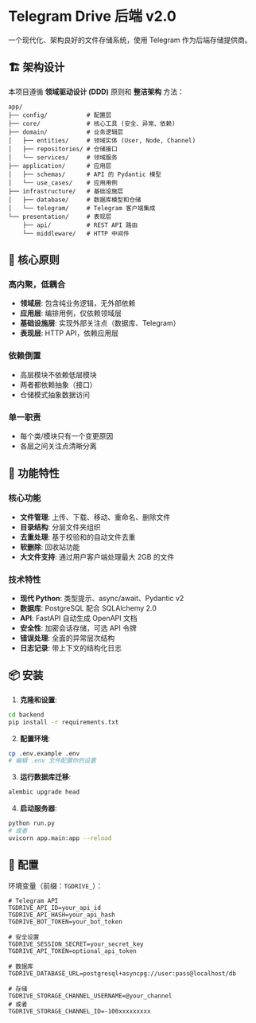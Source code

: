 # Telegram Drive 后端 v2.0

一个现代化、架构良好的文件存储系统，使用 Telegram 作为后端存储提供商。

## 🏗️ 架构设计

本项目遵循 **领域驱动设计 (DDD)** 原则和 **整洁架构** 方法：

```
app/
├── config/           # 配置层
├── core/             # 核心工具 (安全、异常、依赖)
├── domain/           # 业务逻辑层
│   ├── entities/     # 领域实体 (User, Node, Channel)
│   ├── repositories/ # 仓储接口
│   └── services/     # 领域服务
├── application/      # 应用层
│   ├── schemas/      # API 的 Pydantic 模型
│   └── use_cases/    # 应用用例
├── infrastructure/   # 基础设施层
│   ├── database/     # 数据库模型和仓储
│   └── telegram/     # Telegram 客户端集成
└── presentation/     # 表现层
    ├── api/          # REST API 路由
    └── middleware/   # HTTP 中间件
```

## 🎯 核心原则

### 高内聚，低耦合
- **领域层**: 包含纯业务逻辑，无外部依赖
- **应用层**: 编排用例，仅依赖领域层
- **基础设施层**: 实现外部关注点（数据库、Telegram）
- **表现层**: HTTP API，依赖应用层

### 依赖倒置
- 高层模块不依赖低层模块
- 两者都依赖抽象（接口）
- 仓储模式抽象数据访问

### 单一职责
- 每个类/模块只有一个变更原因
- 各层之间关注点清晰分离

## 🚀 功能特性

### 核心功能
- **文件管理**: 上传、下载、移动、重命名、删除文件
- **目录结构**: 分层文件夹组织
- **去重处理**: 基于校验和的自动文件去重
- **软删除**: 回收站功能
- **大文件支持**: 通过用户客户端处理最大 2GB 的文件

### 技术特性
- **现代 Python**: 类型提示、async/await、Pydantic v2
- **数据库**: PostgreSQL 配合 SQLAlchemy 2.0
- **API**: FastAPI 自动生成 OpenAPI 文档
- **安全性**: 加密会话存储，可选 API 令牌
- **错误处理**: 全面的异常层次结构
- **日志记录**: 带上下文的结构化日志

## 📦 安装

1. **克隆和设置**:
```bash
cd backend
pip install -r requirements.txt
```

2. **配置环境**:
```bash
cp .env.example .env
# 编辑 .env 文件配置你的设置
```

3. **运行数据库迁移**:
```bash
alembic upgrade head
```

4. **启动服务器**:
```bash
python run.py
# 或者
uvicorn app.main:app --reload
```

## 🔧 配置

环境变量（前缀：`TGDRIVE_`）：

```env
# Telegram API
TGDRIVE_API_ID=your_api_id
TGDRIVE_API_HASH=your_api_hash
TGDRIVE_BOT_TOKEN=your_bot_token

# 安全设置
TGDRIVE_SESSION_SECRET=your_secret_key
TGDRIVE_API_TOKEN=optional_api_token

# 数据库
TGDRIVE_DATABASE_URL=postgresql+asyncpg://user:pass@localhost/db

# 存储
TGDRIVE_STORAGE_CHANNEL_USERNAME=@your_channel
# 或者
TGDRIVE_STORAGE_CHANNEL_ID=-100xxxxxxxxx
```
